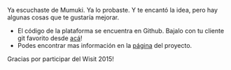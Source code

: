 Ya escuchaste de Mumuki. Ya lo probaste. Y te encantó la idea, pero hay algunas cosas que te gustaría mejorar.

* El código de la plataforma se encuentra en Github. Bajalo con tu cliente git favorito desde [acá](http://github.com/mumuki)!
* Podes encontrar mas información en la [página](http://mumuki.org) del proyecto.


Gracias por participar del Wisit 2015!


